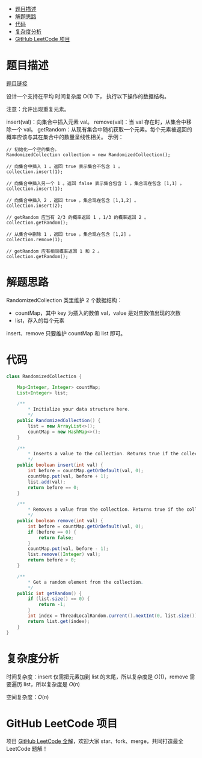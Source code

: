 
- [题目描述](#题目描述)
- [解题思路](#解题思路)
- [代码](#代码)
- [复杂度分析](#复杂度分析)
- [GitHub LeetCode 项目](#github-leetcode-项目)

# 题目描述

[题目链接](https://leetcode-cn.com/problems/insert-delete-getrandom-o1-duplicates-allowed/)

设计一个支持在平均 时间复杂度 O(1) 下， 执行以下操作的数据结构。

注意：允许出现重复元素。

insert(val)：向集合中插入元素 val。
remove(val)：当 val 存在时，从集合中移除一个 val。
getRandom：从现有集合中随机获取一个元素。每个元素被返回的概率应该与其在集合中的数量呈线性相关。
示例：

    // 初始化一个空的集合。
    RandomizedCollection collection = new RandomizedCollection();

    // 向集合中插入 1 。返回 true 表示集合不包含 1 。
    collection.insert(1);

    // 向集合中插入另一个 1 。返回 false 表示集合包含 1 。集合现在包含 [1,1] 。
    collection.insert(1);

    // 向集合中插入 2 ，返回 true 。集合现在包含 [1,1,2] 。
    collection.insert(2);

    // getRandom 应当有 2/3 的概率返回 1 ，1/3 的概率返回 2 。
    collection.getRandom();

    // 从集合中删除 1 ，返回 true 。集合现在包含 [1,2] 。
    collection.remove(1);

    // getRandom 应有相同概率返回 1 和 2 。
    collection.getRandom();

# 解题思路

RandomizedCollection 类里维护 2 个数据结构：
- countMap，其中 key 为插入的数值 val，value 是对应数值出现的次数
- list，存入的每个元素

insert、remove 只要维护 countMap 和 list 即可。

# 代码

```java
class RandomizedCollection {

    Map<Integer, Integer> countMap;
    List<Integer> list;

    /**
        * Initialize your data structure here.
        */
    public RandomizedCollection() {
        list = new ArrayList<>();
        countMap = new HashMap<>();
    }

    /**
        * Inserts a value to the collection. Returns true if the collection did not already contain the specified element.
        */
    public boolean insert(int val) {
        int before = countMap.getOrDefault(val, 0);
        countMap.put(val, before + 1);
        list.add(val);
        return before == 0;
    }

    /**
        * Removes a value from the collection. Returns true if the collection contained the specified element.
        */
    public boolean remove(int val) {
        int before = countMap.getOrDefault(val, 0);
        if (before == 0) {
            return false;
        }
        countMap.put(val, before - 1);
        list.remove((Integer) val);
        return before > 0;
    }

    /**
        * Get a random element from the collection.
        */
    public int getRandom() {
        if (list.size() == 0) {
            return -1;
        }
        int index = ThreadLocalRandom.current().nextInt(0, list.size());
        return list.get(index);
    }
}
```

# 复杂度分析

时间复杂度：insert 仅需把元素加到 list 的末尾，所以复杂度是 $O(1)$，remove 需要遍历 list，所以复杂度是 $O(n)$

空间复杂度：$O(n)$

# GitHub LeetCode 项目

项目 [GitHub LeetCode 全解](https://github.com/LjyYano/LeetCode)，欢迎大家 star、fork、merge，共同打造最全 LeetCode 题解！